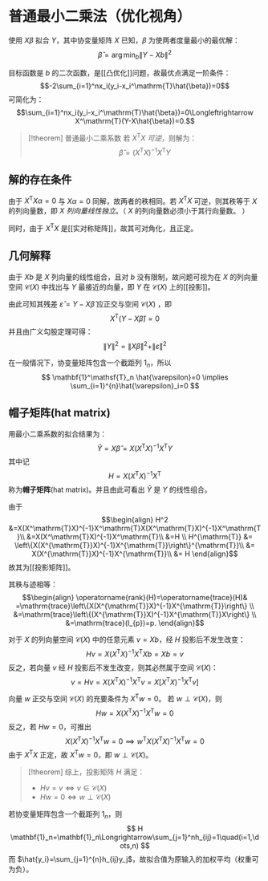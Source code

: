 # 普通最小二乘法（优化视角）

使用 $X\beta$ 拟合 $Y$，其中协变量矩阵 $X$ 已知，$\beta$ 为使两者度量最小的最优解：
$$\hat{\beta}=\arg\min_b\|Y-Xb\|^2$$

目标函数是 $b$ 的二次函数，是[[凸优化]]问题，故最优点满足一阶条件：
$$-2\sum_{i=1}^nx_i(y_i-x_i^\mathrm{T}\hat{\beta})=0$$
可简化为：
$$\sum_{i=1}^nx_i(y_i-x_i^\mathrm{T}\hat{\beta})=0\Longleftrightarrow X^\mathrm{T}(Y-X\hat{\beta})=0.$$
>[!theorem] 普通最小二乘系数
若 $X^\mathsf{T}X$ *可逆*，则解为：
$$ \hat{\beta}=(X^\mathsf{T}X)^{-1}X^\mathsf{T}Y $$

## 解的存在条件

由于 $X^\mathsf{T}X\alpha=0$ 与 $X\alpha=0$ 同解，故两者的秩相同。若 $X^\mathsf{T}X$ 可逆，则其秩等于 $X$ 的列向量数，即 $X$ *列向量线性独立*。（ $X$ 的列向量数必须小于其行向量数。
）

同时，由于 $X^\mathsf{T}X$ 是[[实对称矩阵]]，故其可对角化，且正定。

## 几何解释

由于 $Xb$ 是 $X$ 列向量的线性组合，且对 $b$ 没有限制，故问题可视为在 $X$ 的列向量空间 $\mathcal{C}(X)$ 中找出与 $Y$ 最接近的向量，即 $Y$ 在 $\mathcal{C}(X)$ 上的[[投影]]。

由此可知其残差 $\hat{\varepsilon}= Y-X\hat{\beta}$ 应正交与空间 $\mathcal{C}(X)$ ，即
$$ X^\mathsf{T}(Y-X \hat{\beta})=0 $$
并且由广义勾股定理可得：
$$ \|Y\|^2=\|X \hat{\beta}\|^2+\|\hat{\varepsilon}\|^2 $$

在一般情况下，协变量矩阵包含一个截距列 $\mathbf{}{1}_n$，所以
$$ \mathbf{1}^\mathsf{T}_n \hat{\varepsilon}=0 \implies \sum_{i=1}^{n}\hat{\varepsilon}_i=0 $$

## 帽子矩阵(hat matrix)

用最小二乘系数的拟合结果为：
$$ \hat{Y}=X \hat{\beta}=X(X^\mathsf{T}X)^{-1}X^\mathsf{T}Y $$
其中记
$$H=X(X^\mathsf{T}X)^{-1}X^\mathsf{T} $$
称为**帽子矩阵**(hat matrix)。并且由此可看出 $\hat{Y}$ 是 $Y$ 的线性组合。


由于
$$\begin{align}
H^2 &=X(X^\mathrm{T}X)^{-1}X^\mathrm{T}X(X^\mathrm{T}X)^{-1}X^\mathrm{T}\\
&=X(X^\mathrm{T}X)^{-1}X^\mathrm{T}\\
&=H \\
H^{\mathrm{T}} &= \left\{X(X^{\mathrm{T}}X)^{-1}X^{\mathrm{T}}\right\}^{\mathrm{T}}\\
&= X(X^{\mathrm{T}}X)^{-1}X^{\mathrm{T}}\\
&= H
\end{align}$$
故其为[[投影矩阵]]。

其秩与迹相等：
$$\begin{align}
\operatorname{rank}(H)=\operatorname{trace}(H)& =\mathrm{trace}\left\{X(X^{\mathrm{T}}X)^{-1}X^{\mathrm{T}}\right\} \\
&=\mathrm{trace}\left\{(X^{\mathrm{T}}X)^{-1}X^{\mathrm{T}}X\right\} \\
&=\mathrm{trace}(I_{p})=p.
\end{align}$$

对于 $X$ 的列向量空间 $\mathcal{C}(X)$ 中的任意元素 $v=Xb$，经 $H$ 投影后不发生改变：
$$ Hv=X(X^\mathsf{T}X)^{-1}X^\mathsf{T}Xb=Xb=v $$
反之，若向量 $v$ 经 $H$ 投影后不发生改变，则其必然属于空间 $\mathcal{C}(X)$：
$$ v=Hv=X(X^\mathsf{T}X)^{-1}X^\mathsf{T}v=X \left[ X^\mathsf{T}X)^{-1}X^\mathsf{T}v \right] $$

向量 $w$ 正交与空间 $\mathcal{C}(X)$ 的充要条件为 $X^\mathsf{T}w=0$。
若 $w \perp \mathcal{C}(X)$，则
$$ Hw=X(X^\mathsf{T}X)^{-1}X^\mathsf{T}w=0 $$
反之，若 $Hw=0$，可推出
$$ X(X^\mathsf{T}X)^{-1}X^\mathsf{T}w=0 \implies w^\mathsf{T}X(X^\mathsf{T}X)^{-1}X^\mathsf{T}w=0 $$
由于 $X^\mathsf{T}X$ 正定，故 $X^\mathsf{T}w=0$，即 $w \perp \mathcal{C}(X)$。

>[!theorem]
>综上，投影矩阵 $H$ 满足：
> + $Hv=v\Longleftrightarrow v\in\mathcal{C}(X)$
> + $Hw=0\Longleftrightarrow w\perp\mathcal{C}(X)$

若协变量矩阵包含一个截距列 $\mathbf{}{1}_n$，则
$$ H \mathbf{1}_n=\mathbf{1}_n\Longrightarrow\sum_{j=1}^nh_{ij}=1\quad(i=1,\dots,n) $$
而 $\hat{y_i}=\sum_{j=1}^{n}h_{ij}y_j$，故拟合值为原输入的加权平均（权重可为负）。



